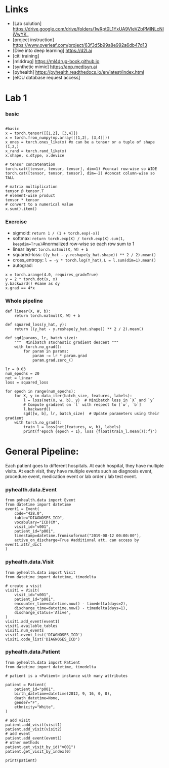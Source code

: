 # Links

* [Lab solution] https://drive.google.com/drive/folders/1wRpt0L1YxUA9VIeVZbPMlNLcNIiVwYK_
* [project instruction] https://www.overleaf.com/project/63f3d5b99a8e992a6db47d13
* [Dive into deep learning] https://d2l.ai
* [citi training]
* [ml4drug] https://ml4drug-book.github.io
* [synthetic mimic] https://app.medisyn.ai
* [pyhealth] https://pyhealth.readthedocs.io/en/latest/index.html
* [eICU database request access]


# Lab 1

### basic

```

#basic
x = torch.tensor([[1,2], [3,4]])
x = torch.from_numpy(np.array([[1,2], [3,4]]))
x_ones = torch.ones_like(x) #x can be a tensor or a tuple of shape (1,2,)
x_rand = torch.rand_like(x)
x.shape, x.dtype, x.device

# tensor concatenation
torch.cat([tensor, tensor, tensor], dim=1) #concat row-wise so WIDE
torch.cat([tensor, tensor, tensor], dim=-2) #concat column-wise so TALL

# matrix multiplication
tensor @ tensor.T
# element-wise product
tensor * tensor
# convert to a numerical value 
x.sum().item()
```

### Exercise

* sigmoid: `return 1 / (1 + torch.exp(-x))`
* softmax: `return torch.exp(X) / torch.exp(X).sum(1, keepdim=True)`#normalized row-wise so each row sum to 1
* linear layer: `torch.matmul(X, W) + b`
* squared-loss: `((y_hat - y.reshape(y_hat.shape)) ** 2 / 2).mean()`
* cross_entropy: `l = -y * torch.log(Y_hat)`, `L = l.sum(dim=1).mean()`
* autograd: 

```
x = torch.arange(4.0, requires_grad=True)
y = 2 * torch.dot(x, x)
y.backward() #same as dy
x.grad == 4*x
```

### Whole pipeline

```
def linear(X, W, b):
    return torch.matmul(X, W) + b

def squared_loss(y_hat, y):
    return ((y_hat - y.reshape(y_hat.shape)) ** 2 / 2).mean()

def sgd(params, lr, batch_size):
    """  Minibatch stochastic gradient descent """
    with torch.no_grad():
        for param in params:
            param -= lr * param.grad
            param.grad.zero_()

lr = 0.03
num_epochs = 20
net = linear
loss = squared_loss

for epoch in range(num_epochs):
    for X, y in data_iter(batch_size, features, labels):
        l = loss(net(X, w, b), y)  # Minibatch loss in `X` and `y`
        # Compute gradient on `l` with respect to [`w`, `b`]
        l.backward()
        sgd([w, b], lr, batch_size)  # Update parameters using their gradient
    with torch.no_grad():
        train_l = loss(net(features, w, b), labels)
        print(f'epoch {epoch + 1}, loss {float(train_l.mean()):f}')
```

# General Pipeline: 

Each patient goes to different hospitals. At each hospital, they have multiple visits. At each visit, they have multiple events such as diagnosis event, procedure event, medication event or lab order / lab test event. 

### pyhealth.data.Event

```
from pyhealth.data import Event
from datetime import datetime
event1 = Event(
    code="428.0",
    table="DIAGNOSES_ICD",
    vocabulary="ICD(CM",
    visit_id="v001",
    patient_id="p001",
    timestamp=datetime.fromisoformat("2019-08-12 00:00:00"),
    active_on_discharge=True #additional att, can access by event1.attr_dict
)
```

### pyhealth.data.Visit

```
from pyhealth.data import Visit
from datetime import datetime, timedelta

# create a visit
visit1 = Visit(
    visit_id="v001",
    patient_id="p001",
    encounter_time=datetime.now() - timedelta(days=2),
    discharge_time=datetime.now() - timedelta(days=1),
    discharge_status='Alive',
)
visit1.add_event(event1)
visit1.available_tables
visit1.num_events
visit1.event_list('DIAGNOSES_ICD')
visit1.code_list('DIAGNOSES_ICD')

``` 

### pyhealth.data.Patient

```
from pyhealth.data import Patient
from datetime import datetime, timedelta

# patient is a <Patient> instance with many attributes

patient = Patient(
    patient_id="p001",
    birth_datetime=datetime(2012, 9, 16, 0, 0),
    death_datetime=None,
    gender="F",
    ethnicity="White",
)

# add visit
patient.add_visit(visit1)
patient.add_visit(visit2)
# add event
patient.add_event(event1)
# other methods
patient.get_visit_by_id("v001")
patient.get_visit_by_index(0)

print(patient)
```

